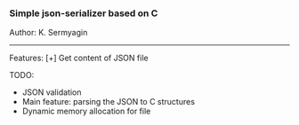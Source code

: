 ### Simple json-serializer based on C

Author: K. Sermyagin

---

Features:
[+] Get content of JSON file

TODO:

- JSON validation
- Main feature: parsing the JSON to C structures
- Dynamic memory allocation for file
